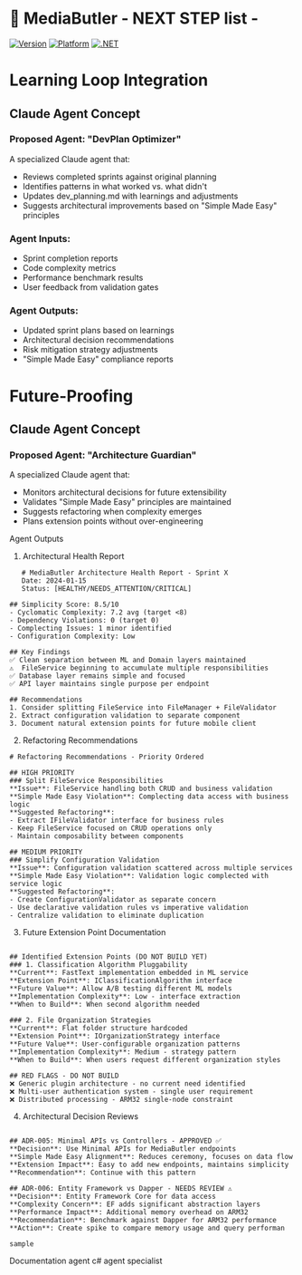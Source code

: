 # 🎩 MediaButler - NEXT STEP list -


[![Version](https://img.shields.io/badge/version-1.0.2-blue.svg)]()
[![Platform](https://img.shields.io/badge/platform-ARM32%20|%20x64-green.svg)]()
[![.NET](https://img.shields.io/badge/.NET-8.0-purple.svg)]()

# Learning Loop Integration
## Claude Agent Concept

### Proposed Agent: "DevPlan Optimizer"
A specialized Claude agent that:

- Reviews completed sprints against original planning
- Identifies patterns in what worked vs. what didn't
- Updates dev_planning.md with learnings and adjustments
- Suggests architectural improvements based on "Simple Made Easy" principles

### Agent Inputs:

- Sprint completion reports
- Code complexity metrics
- Performance benchmark results
- User feedback from validation gates

### Agent Outputs:

- Updated sprint plans based on learnings
- Architectural decision recommendations
- Risk mitigation strategy adjustments
- "Simple Made Easy" compliance reports

# Future-Proofing 
## Claude Agent Concept
   
### Proposed Agent: "Architecture Guardian"
A specialized Claude agent that:

- Monitors architectural decisions for future extensibility
- Validates "Simple Made Easy" principles are maintained
- Suggests refactoring when complexity emerges
- Plans extension points without over-engineering

Agent Outputs
1. Architectural Health Report
```
   # MediaButler Architecture Health Report - Sprint X
   Date: 2024-01-15
   Status: [HEALTHY/NEEDS_ATTENTION/CRITICAL]

## Simplicity Score: 8.5/10
- Cyclomatic Complexity: 7.2 avg (target <8)
- Dependency Violations: 0 (target 0)
- Complecting Issues: 1 minor identified
- Configuration Complexity: Low

## Key Findings
✅ Clean separation between ML and Domain layers maintained
⚠️  FileService beginning to accumulate multiple responsibilities  
✅ Database layer remains simple and focused
✅ API layer maintains single purpose per endpoint

## Recommendations
1. Consider splitting FileService into FileManager + FileValidator
2. Extract configuration validation to separate component
3. Document natural extension points for future mobile client
```

2. Refactoring Recommendations
```
# Refactoring Recommendations - Priority Ordered

## HIGH PRIORITY
### Split FileService Responsibilities
**Issue**: FileService handling both CRUD and business validation
**Simple Made Easy Violation**: Complecting data access with business logic
**Suggested Refactoring**:
- Extract IFileValidator interface for business rules
- Keep FileService focused on CRUD operations only
- Maintain composability between components

## MEDIUM PRIORITY
### Simplify Configuration Validation
**Issue**: Configuration validation scattered across multiple services
**Simple Made Easy Violation**: Validation logic complected with service logic
**Suggested Refactoring**:
- Create ConfigurationValidator as separate concern
- Use declarative validation rules vs imperative validation
- Centralize validation to eliminate duplication
```
3. Future Extension Point Documentation
```# Extension Points Analysis - MediaButler

## Identified Extension Points (DO NOT BUILD YET)
### 1. Classification Algorithm Pluggability
**Current**: FastText implementation embedded in ML service
**Extension Point**: IClassificationAlgorithm interface
**Future Value**: Allow A/B testing different ML models
**Implementation Complexity**: Low - interface extraction
**When to Build**: When second algorithm needed

### 2. File Organization Strategies
**Current**: Flat folder structure hardcoded
**Extension Point**: IOrganizationStrategy interface
**Future Value**: User-configurable organization patterns
**Implementation Complexity**: Medium - strategy pattern
**When to Build**: When users request different organization styles

## RED FLAGS - DO NOT BUILD
❌ Generic plugin architecture - no current need identified
❌ Multi-user authentication system - single user requirement
❌ Distributed processing - ARM32 single-node constraint
```
4. Architectural Decision Reviews
```# ADR Review - Recent Decisions

## ADR-005: Minimal APIs vs Controllers - APPROVED ✅
**Decision**: Use Minimal APIs for MediaButler endpoints
**Simple Made Easy Alignment**: Reduces ceremony, focuses on data flow
**Extension Impact**: Easy to add new endpoints, maintains simplicity
**Recommendation**: Continue with this pattern

## ADR-006: Entity Framework vs Dapper - NEEDS REVIEW ⚠️
**Decision**: Entity Framework Core for data access  
**Complexity Concern**: EF adds significant abstraction layers
**Performance Impact**: Additional memory overhead on ARM32
**Recommendation**: Benchmark against Dapper for ARM32 performance
**Action**: Create spike to compare memory usage and query performan
```


```
sample
```

Documentation agent
c# agent specialist